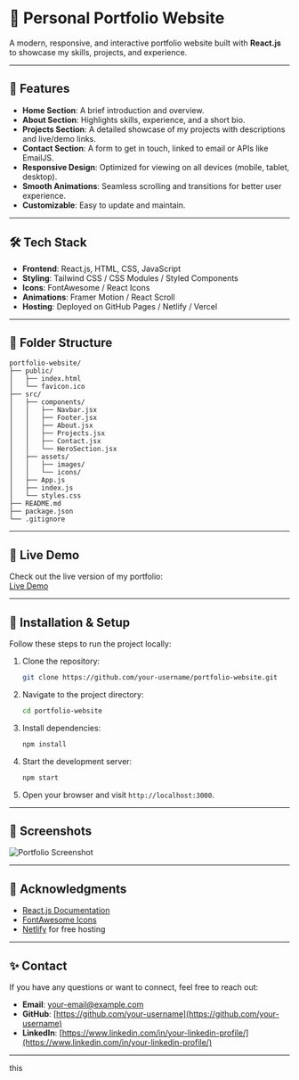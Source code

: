 # 💼 Personal Portfolio Website

A modern, responsive, and interactive portfolio website built with **React.js** to showcase my skills, projects, and experience.

---

## 🌟 Features

- **Home Section**: A brief introduction and overview.
- **About Section**: Highlights skills, experience, and a short bio.
- **Projects Section**: A detailed showcase of my projects with descriptions and live/demo links.
- **Contact Section**: A form to get in touch, linked to email or APIs like EmailJS.
- **Responsive Design**: Optimized for viewing on all devices (mobile, tablet, desktop).
- **Smooth Animations**: Seamless scrolling and transitions for better user experience.
- **Customizable**: Easy to update and maintain.

---

## 🛠️ Tech Stack

- **Frontend**: React.js, HTML, CSS, JavaScript
- **Styling**: Tailwind CSS / CSS Modules / Styled Components
- **Icons**: FontAwesome / React Icons
- **Animations**: Framer Motion / React Scroll
- **Hosting**: Deployed on GitHub Pages / Netlify / Vercel

---

## 📂 Folder Structure

```plaintext
portfolio-website/
├── public/
│   ├── index.html
│   └── favicon.ico
├── src/
│   ├── components/
│   │   ├── Navbar.jsx
│   │   ├── Footer.jsx
│   │   ├── About.jsx
│   │   ├── Projects.jsx
│   │   ├── Contact.jsx
│   │   └── HeroSection.jsx
│   ├── assets/
│   │   ├── images/
│   │   └── icons/
│   ├── App.js
│   ├── index.js
│   └── styles.css
├── README.md
├── package.json
└── .gitignore
```

---

## 🚀 Live Demo

Check out the live version of my portfolio:  
[Live Demo](https://your-portfolio-link.com)

---

## 🔧 Installation & Setup

Follow these steps to run the project locally:

1. Clone the repository:
   ```bash
   git clone https://github.com/your-username/portfolio-website.git
   ```
2. Navigate to the project directory:
   ```bash
   cd portfolio-website
   ```
3. Install dependencies:
   ```bash
   npm install
   ```
4. Start the development server:
   ```bash
   npm start
   ```
5. Open your browser and visit `http://localhost:3000`.

---

## 📸 Screenshots

![Portfolio Screenshot](https://your-image-link.com/screenshot.png)

---

## 🙌 Acknowledgments

- [React.js Documentation](https://reactjs.org/docs/getting-started.html)
- [FontAwesome Icons](https://fontawesome.com/)
- [Netlify](https://www.netlify.com/) for free hosting

---

## ✨ Contact

If you have any questions or want to connect, feel free to reach out:

- **Email**: [your-email@example.com](mailto:your-email@example.com)
- **GitHub**: [https://github.com/your-username](https://github.com/your-username)
- **LinkedIn**: [https://www.linkedin.com/in/your-linkedin-profile/](https://www.linkedin.com/in/your-linkedin-profile/)

---
this
